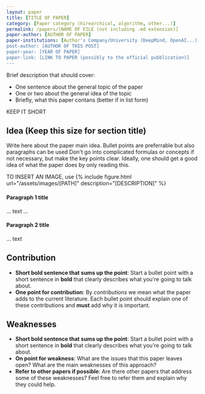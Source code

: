 ```yaml
---
layout: paper
title: [TITLE OF PAPER]
category: [Paper category (hirearchical, algorithm, other...)]
permalink: /papers/[NAME OF FILE (not including .md extension)]
paper-author: [AUTHOR OF PAPER]
paper-institutions: [Author's Company/University (DeepMind, OpenAI...)]
post-author: [AUTHOR OF THIS POST]
paper-year: [YEAR OF PAPER]
paper-link: [LINK TO PAPER (possibly to the official pubblication)]
---
```

Brief description that should cover:
 - One sentence about the general topic of the paper
 - One or two about the general idea of the topic
 - Briefly, what this paper contans (better if in list form)

KEEP IT SHORT

## Idea (Keep this size for section title)
Write here about the paper main idea. Bullet points are preferrable but also paragraphs can be used
Don't go into complicated formulas or concepts if not necessary, but make the key points clear. Ideally,
one should get a good idea of what the paper does by only reading this.

TO INSERT AN IMAGE, use	
{% include figure.html url="/assets/images/[PATH]" description="[DESCRIPTION]" %}

#### Paragraph 1 title
 ... text ...
#### Paragraph 2 title
 ... text


## Contribution
 - **Short bold sentence that sums up the point**: Start a bullet point with a short sentence in **bold**
   that clearly describes what you're going to talk about.
 - **One point for contribution**: By *contributions* we mean what the paper adds to the current literature.
   Each bullet point should explain one of these contributions and **must** add why it is important. 

## Weaknesses
 - **Short bold sentence that sums up the point**: Start a bullet point with a short sentence in **bold**
   that clearly describes what you're going to talk about.
 - **On point for weakness**: What are the issues that this paper leaves open? What are the main weaknesses
   of this approach?
 - **Refer to other papers if possible**: Are there other papers that address some of these weaknesses? Feel
   free to refer them and explain why they could help.
